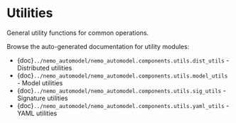 # Utilities

General utility functions for common operations.

Browse the auto-generated documentation for utility modules:

- {doc}`../nemo_automodel/nemo_automodel.components.utils.dist_utils` - Distributed utilities
- {doc}`../nemo_automodel/nemo_automodel.components.utils.model_utils` - Model utilities
- {doc}`../nemo_automodel/nemo_automodel.components.utils.sig_utils` - Signature utilities
- {doc}`../nemo_automodel/nemo_automodel.components.utils.yaml_utils` - YAML utilities
